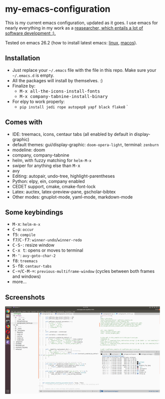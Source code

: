 # my-emacs-configuration

This is my current emacs configuration, updated as it goes. I use emacs for nearly everything in my  work as a [reasearcher, which entails a lot of software development :).](http://corbetta.phys.tue.nl) 

Tested on emacs 26.2 (how to install latest emacs: [linux](http://ubuntuhandbook.org/index.php/2019/02/install-gnu-emacs-26-1-ubuntu-18-04-16-04-18-10/),  [macos](https://emacs.stackexchange.com/questions/37240/how-install-emacs-26-or-whatever-latest-ver-on-mac)).

## Installation

+ Just replace your `~/.emacs` file with the file in this repo. Make sure your `~/.emacs.d` is empty. 
+ All the packages will install by themselves. :)
+ Finalize by:
    + <kbd>M-x all-the-icons-install-fonts</kbd>
    + <kbd>M-x company-tabnine-install-binary</kbd>
+ For elpy to work properly:
  + `pip install jedi rope autopep8 yapf black flake8`
`


## Comes with
+ IDE: treemacs, icons, centaur tabs (all enabled by default in display-graphic)
+ default themes: gui/display-graphic: `doom-opera-light`, terminal: `zenburn`
+ modeline: doom 
+ company, company-tabnine
+ helm, with fuzzy matching for `helm-M-x` 
+ swiper for anything else than <kbd>M-x</kbd>
+ avy
+ Editing: autopair, undo-tree, highlight-parentheses
+ Python: elpy, ein, company enabled
+ CEDET support, cmake, cmake-font-lock
+ Latex: auctex, latex-preview-pane, gscholar-bibtex
+ Other modes: gnuplot-mode, yaml-mode, markdown-mode

## Some keybindings
+ <kbd>M-x</kbd>: `helm-m-x`
+ <kbd>C-o</kbd>: `occur`
+ <kbd>f5</kbd>: `compile` 
+ <kbd>f7</kbd>/<kbd>C-f7</kbd>: `winner-undo`/`winner-redo`
+ <kbd>C-S-<arrows></kbd>: resize window
+ <kbd>C-x t</kbd>: opens or moves to terminal
+ <kbd>M-'</kbd>: `avy-goto-char-2`
+ <kbd>f8</kbd>: `treemacs`
+ <kbd>S-f8</kbd>: `centaur-tabs`
+ <kbd>C-=</kbd>/<kbd>C-M-=</kbd>: `previous-multiframe-window` (cycles between both frames and windows)
+ more...


## Screenshots

![gui_mode](img/img_example_gui.png)
